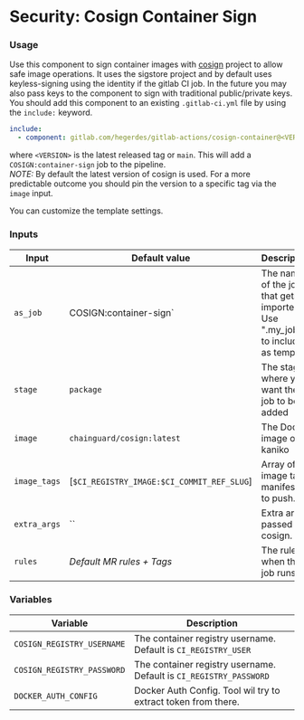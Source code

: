 # Security: Cosign Container Sign

### Usage

Use this component to sign container images with [cosign](https://www.sigstore.dev/) project to allow safe image operations. It uses the sigstore project and by default uses keyless-signing using the identity if the gitlab CI job. In the future you may also pass keys to the component to sign with traditional public/private keys.
You should add this component to an existing `.gitlab-ci.yml` file by using the `include:`
keyword.

```yaml
include:
  - component: gitlab.com/hegerdes/gitlab-actions/cosign-container@<VERSION>
```

where `<VERSION>` is the latest released tag or `main`. This will add a `COSIGN:container-sign` job to the pipeline.  
*NOTE:* By default the latest version of cosign is used. For a more predictable outcome you should pin the version to a specific tag via the `image` input.

You can customize the template settings.
### Inputs

| Input        | Default value                              | Description                                                                  |
| ------------ | ------------------------------------------ | ---------------------------------------------------------------------------- |
| `as_job`     | COSIGN:container-sign`                     | The name of the job that gets imported. Use ".my_job" to include as template |
| `stage`      | `package`                                  | The stage where you want the job to be added                                 |
| `image`      | `chainguard/cosign:latest`                 | The Docker image of kaniko                                                   |
| `image_tags` | [`$CI_REGISTRY_IMAGE:$CI_COMMIT_REF_SLUG`] | Array of the image tags manifests to push.                                   |
| `extra_args` | ``                                         | Extra args passed to cosign.                                                 |
| `rules`      | *Default MR rules + Tags*                  | The rules when the job runs                                                  |

### Variables

| Variable                   | Description                                                        |
| -------------------------- | ------------------------------------------------------------------ |
| `COSIGN_REGISTRY_USERNAME` | The container registry username. Default is `CI_REGISTRY_USER`     |
| `COSIGN_REGISTRY_PASSWORD` | The container registry username. Default is `CI_REGISTRY_PASSWORD` |
| `DOCKER_AUTH_CONFIG`       | Docker Auth Config. Tool wil try to extract token from there.      |
